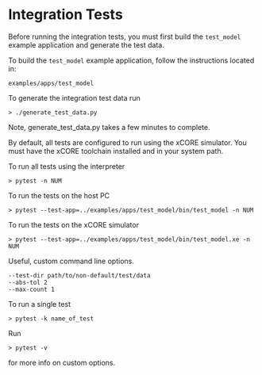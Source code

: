 # Integration Tests

Before running the integration tests, you must first build the `test_model` example application
and generate the test data.

To build the `test_model` example application, follow the instructions located in:

    examples/apps/test_model

To generate the integration test data run

    > ./generate_test_data.py

Note, generate_test_data.py takes a few minutes to complete.

By default, all tests are configured to run using the xCORE simulator.  You must have the 
xCORE toolchain installed and in your system path.  

To run all tests using the interpreter

    > pytest -n NUM

To run the tests on the host PC

    > pytest --test-app=../examples/apps/test_model/bin/test_model -n NUM

To run the tests on the xCORE simulator

    > pytest --test-app=../examples/apps/test_model/bin/test_model.xe -n NUM

Useful, custom command line options.

    --test-dir path/to/non-default/test/data
    --abs-tol 2
    --max-count 1

To run a single test

    > pytest -k name_of_test


 Run 

    > pytest -v

for more info on custom options.  


